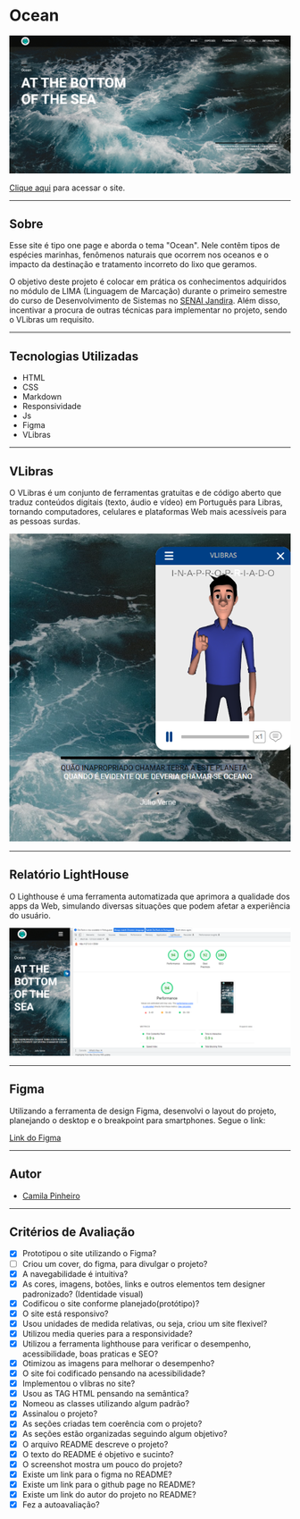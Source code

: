 # Ocean 

![](./img/captura-tela.png)

[Clique aqui](https://fernandoleonid.github.io/one-page-2022/ds1m-a/camilapinheiro/) para acessar o site. 

---
## Sobre 
Esse site é tipo one page e aborda o tema "Ocean". Nele contêm tipos de espécies marinhas, fenômenos naturais que ocorrem nos oceanos e o impacto da destinação e tratamento incorreto do lixo que geramos.

O objetivo deste projeto é colocar em prática os conhecimentos adquiridos no módulo de LIMA (Linguagem de Marcação) durante o primeiro semestre do curso de Desenvolvimento de Sistemas no [SENAI Jandira](https://jandira.sp.senai.br/). Além disso, incentivar a procura de outras técnicas para implementar no projeto, sendo o VLibras um requisito.

---
## Tecnologias Utilizadas 
- HTML
- CSS
- Markdown
- Responsividade
- Js
- Figma
- VLibras

---
## VLibras
O VLibras é um conjunto de ferramentas gratuitas e de código aberto que traduz conteúdos digitais (texto, áudio e vídeo) em Português para Libras, tornando computadores, celulares e plataformas Web mais acessíveis para as pessoas surdas.

![](./img/captura-tela-vlibras.png)

---
## Relatório LightHouse
O Lighthouse é uma ferramenta automatizada que aprimora a qualidade dos apps da Web, simulando diversas situações que podem afetar a experiência do usuário.

![](./img/captura-tela-light.png)

---
## Figma
Utilizando a ferramenta de design Figma, desenvolvi o layout do projeto, planejando o desktop e o breakpoint para smartphones. 
Segue o link: 

[Link do Figma](https://www.figma.com/file/WAwSmu44wVoS0O2Bm60ZW3/Ocean?node-id=0%3A1&t=LTUnndAoIe2fdOVQ-0)

---
## Autor 
- [Camila Pinheiro](https://github.com/camilapinh3iro)


---
## Critérios de Avaliação

- [X] Prototipou o site utilizando o Figma?
- [ ] Criou um cover, do figma, para divulgar o projeto?
- [X] A navegabilidade é intuitiva?
- [X] As cores, imagens, botões, links e outros elementos tem designer padronizado? (Identidade visual)  
- [X] Codificou o site conforme planejado(protótipo)?
- [X] O site está responsivo?
- [X] Usou unidades de medida relativas, ou seja, criou um site flexivel?
- [X] Utilizou media queries para a responsividade?
- [X]  Utilizou a ferramenta lighthouse para verificar o desempenho, acessibilidade, boas praticas e SEO?
- [X] Otimizou as imagens para melhorar o desempenho?
- [X] O site foi codificado pensando na acessibilidade?
- [X] Implementou o vlibras no site?
- [X] Usou as TAG HTML pensando na semântica?
- [X] Nomeou as classes utilizando algum padrão? 
- [X] Assinalou o projeto?
- [X] As seções criadas tem coerência com o projeto?
- [X] As seções estão organizadas seguindo algum objetivo?
- [X] O arquivo README descreve o projeto?
- [X] O texto do README é objetivo e sucinto?
- [X] O screenshot mostra um pouco do projeto?
- [X] Existe um link para o figma no README?
- [X] Existe um link para o github page no README?
- [X] Existe um link do autor do projeto no README?
- [X] Fez a autoavaliação?